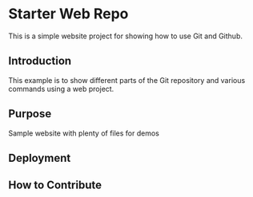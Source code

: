 # Starter Web Repo

This is a simple website project for showing how to use Git and Github.

## Introduction

This example is to show different parts of the Git repository and various commands using a web project.

## Purpose

Sample website with plenty of files for demos

## Deployment

## How to Contribute
